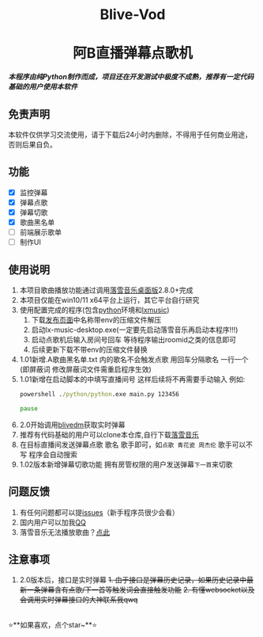 <div align="center">

<h1>Blive-Vod</h1>
<h1>阿B直播弹幕点歌机</h1>

</div>

*****本程序由纯Python制作而成，项目还在开发测试中极度不成熟，推荐有一定代码基础的用户使用本软件*****
## 免责声明

本软件仅供学习交流使用，请于下载后24小时内删除，不得用于任何商业用途，否则后果自负。

## 功能

- [x] 监控弹幕
- [x] 弹幕点歌
- [x] 弹幕切歌
- [x] 歌曲黑名单
- [ ] 前端展示歌单
- [ ] 制作UI

## 使用说明
1. 本项目歌曲播放功能通过调用[落雪音乐桌面版](https://github.com/lyswhut/lx-music-desktop)2.8.0+完成
2. 本项目仅能在win10/11 x64平台上运行，其它平台自行研究
3. 使用配置完成的程序(包含[python](https://www.python.org/downloads/windows/)环境和[lxmusic](https://github.com/lyswhut/lx-music-desktop/releases))
   1. 下载[发布页面](https://github.com/xuan06zyx/blive-vod/releases)中名称带env的压缩文件解压
   2. 启动lx-music-desktop.exe(一定要先启动落雪音乐再启动本程序!!!)
   3. 启动点歌机后输入房间号回车 等待程序输出roomid之类的信息即可
   4. 后续更新下载不带env的压缩文件替换
4. 1.01新增.A歌曲黑名单.txt 内的歌名不会触发点歌 用回车分隔歌名 一行一个(即屏蔽词 修改屏蔽词文件需重启程序生效)
5. 1.01新增在启动脚本的中填写直播间号 这样后续将不再需要手动输入 例如:
   ```cmd
   powershell ./python/python.exe main.py 123456
   
   pause
   ```
6. 2.0开始调用[blivedm](https://github.com/xfgryujk/blivedm)获取实时弹幕
7. 推荐有代码基础的用户可以clone本仓库,自行下载[落雪音乐](https://github.com/lyswhut/lx-music-desktop)
8. 在目标直播间发送弹幕点歌 歌名 歌手即可，如`点歌 青花瓷 周杰伦` 歌手可以不写 程序会自动搜索
9. 1.02版本新增弹幕切歌功能 拥有房管权限的用户发送弹幕`下一首`来切歌

## 问题反馈

1. 有任何问题都可以提[issues](https://github.com/xuan06zyx/blive-vod/issues)（新手程序员很少会看）
2. 国内用户可以加我[QQ](https://api.lolimi.cn/API/tzmp/api.php?qq=2015441509)
3. 落雪音乐无法播放歌曲？[点此](https://github.com/lyswhut/lx-music-desktop/issues/5#issuecomment-2099784225)

## 注意事项
1. 2.0版本后，接口是实时弹幕
~~1. 由于接口是弹幕历史记录，如果历史记录中最新一条弹幕含有点歌/下一首等触发词会直接触发功能~~
~~2. 有懂websocket以及会调用实时弹幕接口的大神联系我qwq~~
<br>
⭐**如果喜欢，点个star~**⭐
